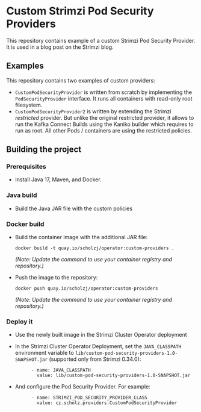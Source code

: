 # Custom Strimzi Pod Security Providers

This repository contains example of a custom Strimzi Pod Security Provider.
It is used in a blog post on the Strimzi blog.

## Examples

This repository contains two examples of custom providers:
* `CustomPodSecurityProvider` is written from scratch by implementing the `PodSecurityProvider` interface.
  It runs all containers with read-only root filesystem.
* `CustomPodSecurityProvider2` is written by extending the Strimzi _restricted_ provider.
  But unlike the original restricted provider, it allows to run the Kafka Connect Builds using the Kaniko builder which requires to run as root.
  All other Pods / containers are using the restricted policies.

## Building the project

### Prerequisites

* Install Java 17, Maven, and Docker.

### Java build

* Build the Java JAR file with the custom policies

### Docker build

* Build the container image with the additional JAR file:
  ```
  docker build -t quay.io/scholzj/operator:custom-providers .
  ```
  _(Note: Update the command to use your container registry and repository.)_

* Push the image to the repository:
  ```
  docker push quay.io/scholzj/operator:custom-providers
  ```
  _(Note: Update the command to use your container registry and repository.)_

### Deploy it

* Use the newly built image in the Strimzi Cluster Operator deployment

* In the Strimzi Cluster Operator Deployment, set the `JAVA_CLASSPATH` environment variable to `lib/custom-pod-security-providers-1.0-SNAPSHOT.jar` (supported only from Strimzi 0.34.0):
  ```
        - name: JAVA_CLASSPATH
          value: lib/custom-pod-security-providers-1.0-SNAPSHOT.jar
  ```

* And configure the Pod Security Provider.
  For example:
  ```
        - name: STRIMZI_POD_SECURITY_PROVIDER_CLASS
          value: cz.scholz.providers.CustomPodSecurityProvider
  ```